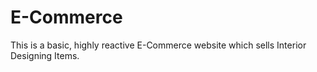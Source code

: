 # E-Commerce
This is a basic, highly reactive E-Commerce website which sells Interior Designing Items.
